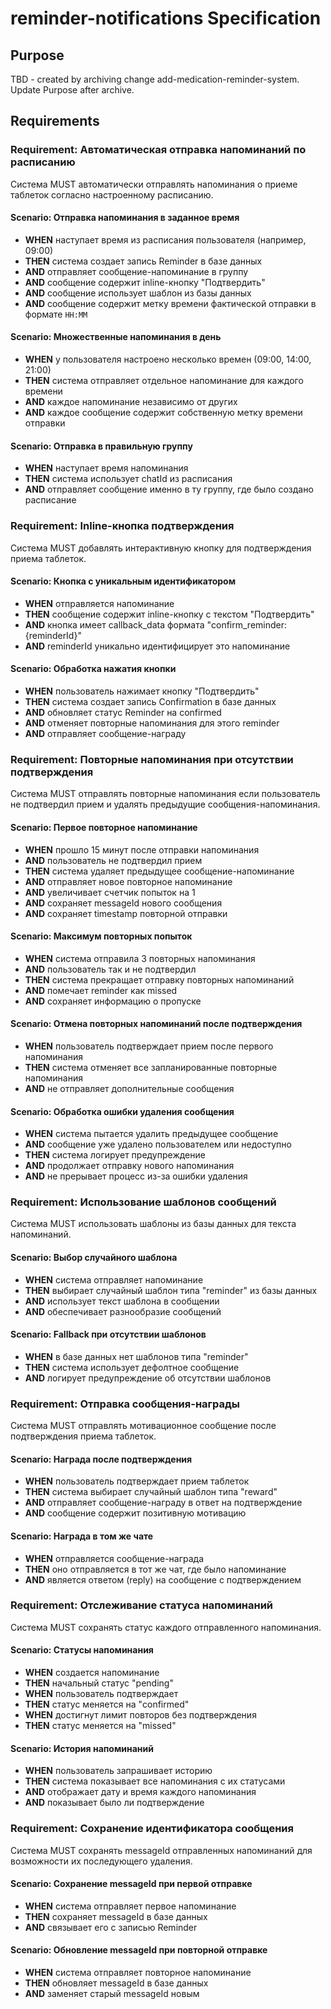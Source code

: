 # reminder-notifications Specification

## Purpose
TBD - created by archiving change add-medication-reminder-system. Update Purpose after archive.
## Requirements
### Requirement: Автоматическая отправка напоминаний по расписанию
Система MUST автоматически отправлять напоминания о приеме таблеток согласно настроенному расписанию.

#### Scenario: Отправка напоминания в заданное время
- **WHEN** наступает время из расписания пользователя (например, 09:00)
- **THEN** система создает запись Reminder в базе данных
- **AND** отправляет сообщение-напоминание в группу
- **AND** сообщение содержит inline-кнопку "Подтвердить"
- **AND** сообщение использует шаблон из базы данных
- **AND** сообщение содержит метку времени фактической отправки в формате `HH:MM`

#### Scenario: Множественные напоминания в день
- **WHEN** у пользователя настроено несколько времен (09:00, 14:00, 21:00)
- **THEN** система отправляет отдельное напоминание для каждого времени
- **AND** каждое напоминание независимо от других
- **AND** каждое сообщение содержит собственную метку времени отправки

#### Scenario: Отправка в правильную группу
- **WHEN** наступает время напоминания
- **THEN** система использует chatId из расписания
- **AND** отправляет сообщение именно в ту группу, где было создано расписание

### Requirement: Inline-кнопка подтверждения
Система MUST добавлять интерактивную кнопку для подтверждения приема таблеток.

#### Scenario: Кнопка с уникальным идентификатором
- **WHEN** отправляется напоминание
- **THEN** сообщение содержит inline-кнопку с текстом "Подтвердить"
- **AND** кнопка имеет callback_data формата "confirm_reminder:{reminderId}"
- **AND** reminderId уникально идентифицирует это напоминание

#### Scenario: Обработка нажатия кнопки
- **WHEN** пользователь нажимает кнопку "Подтвердить"
- **THEN** система создает запись Confirmation в базе данных
- **AND** обновляет статус Reminder на confirmed
- **AND** отменяет повторные напоминания для этого reminder
- **AND** отправляет сообщение-награду

### Requirement: Повторные напоминания при отсутствии подтверждения
Система MUST отправлять повторные напоминания если пользователь не подтвердил прием и удалять предыдущие сообщения-напоминания.

#### Scenario: Первое повторное напоминание
- **WHEN** прошло 15 минут после отправки напоминания
- **AND** пользователь не подтвердил прием
- **THEN** система удаляет предыдущее сообщение-напоминание
- **AND** отправляет новое повторное напоминание
- **AND** увеличивает счетчик попыток на 1
- **AND** сохраняет messageId нового сообщения
- **AND** сохраняет timestamp повторной отправки

#### Scenario: Максимум повторных попыток
- **WHEN** система отправила 3 повторных напоминания
- **AND** пользователь так и не подтвердил
- **THEN** система прекращает отправку повторных напоминаний
- **AND** помечает reminder как missed
- **AND** сохраняет информацию о пропуске

#### Scenario: Отмена повторных напоминаний после подтверждения
- **WHEN** пользователь подтверждает прием после первого напоминания
- **THEN** система отменяет все запланированные повторные напоминания
- **AND** не отправляет дополнительные сообщения

#### Scenario: Обработка ошибки удаления сообщения
- **WHEN** система пытается удалить предыдущее сообщение
- **AND** сообщение уже удалено пользователем или недоступно
- **THEN** система логирует предупреждение
- **AND** продолжает отправку нового напоминания
- **AND** не прерывает процесс из-за ошибки удаления

### Requirement: Использование шаблонов сообщений
Система MUST использовать шаблоны из базы данных для текста напоминаний.

#### Scenario: Выбор случайного шаблона
- **WHEN** система отправляет напоминание
- **THEN** выбирает случайный шаблон типа "reminder" из базы данных
- **AND** использует текст шаблона в сообщении
- **AND** обеспечивает разнообразие сообщений

#### Scenario: Fallback при отсутствии шаблонов
- **WHEN** в базе данных нет шаблонов типа "reminder"
- **THEN** система использует дефолтное сообщение
- **AND** логирует предупреждение об отсутствии шаблонов

### Requirement: Отправка сообщения-награды
Система MUST отправлять мотивационное сообщение после подтверждения приема таблеток.

#### Scenario: Награда после подтверждения
- **WHEN** пользователь подтверждает прием таблеток
- **THEN** система выбирает случайный шаблон типа "reward"
- **AND** отправляет сообщение-награду в ответ на подтверждение
- **AND** сообщение содержит позитивную мотивацию

#### Scenario: Награда в том же чате
- **WHEN** отправляется сообщение-награда
- **THEN** оно отправляется в тот же чат, где было напоминание
- **AND** является ответом (reply) на сообщение с подтверждением

### Requirement: Отслеживание статуса напоминаний
Система MUST сохранять статус каждого отправленного напоминания.

#### Scenario: Статусы напоминания
- **WHEN** создается напоминание
- **THEN** начальный статус "pending"
- **WHEN** пользователь подтверждает
- **THEN** статус меняется на "confirmed"
- **WHEN** достигнут лимит повторов без подтверждения
- **THEN** статус меняется на "missed"

#### Scenario: История напоминаний
- **WHEN** пользователь запрашивает историю
- **THEN** система показывает все напоминания с их статусами
- **AND** отображает дату и время каждого напоминания
- **AND** показывает было ли подтверждение

### Requirement: Сохранение идентификатора сообщения
Система MUST сохранять messageId отправленных напоминаний для возможности их последующего удаления.

#### Scenario: Сохранение messageId при первой отправке
- **WHEN** система отправляет первое напоминание
- **THEN** сохраняет messageId в базе данных
- **AND** связывает его с записью Reminder

#### Scenario: Обновление messageId при повторной отправке
- **WHEN** система отправляет повторное напоминание
- **THEN** обновляет messageId в базе данных
- **AND** заменяет старый messageId новым

